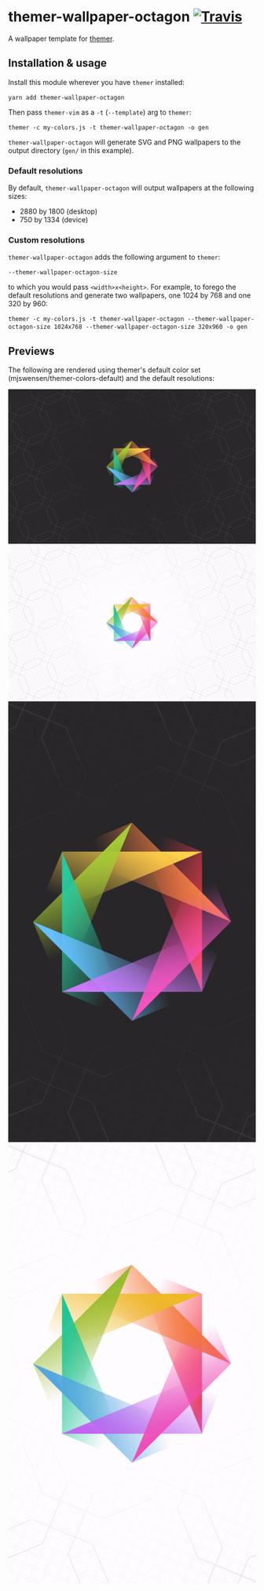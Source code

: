 # themer-wallpaper-octagon [![Travis](https://img.shields.io/travis/mjswensen/themer-wallpaper-octagon.svg)](https://travis-ci.org/mjswensen/themer-wallpaper-octagon)

A wallpaper template for [themer](https://github.com/mjswensen/themer).

## Installation & usage

Install this module wherever you have `themer` installed:

    yarn add themer-wallpaper-octagon

Then pass `themer-vim` as a `-t` (`--template`) arg to `themer`:

    themer -c my-colors.js -t themer-wallpaper-octagon -o gen

`themer-wallpaper-octagon` will generate SVG and PNG wallpapers to the output directory (`gen/` in this example).

### Default resolutions

By default, `themer-wallpaper-octagon` will output wallpapers at the following sizes:

* 2880 by 1800 (desktop)
* 750 by 1334 (device)

### Custom resolutions

`themer-wallpaper-octagon` adds the following argument to `themer`:

    --themer-wallpaper-octagon-size

to which you would pass `<width>x<height>`. For example, to forego the default resolutions and generate two wallpapers, one 1024 by 768 and one 320 by 960:

    themer -c my-colors.js -t themer-wallpaper-octagon --themer-wallpaper-octagon-size 1024x768 --themer-wallpaper-octagon-size 320x960 -o gen

## Previews

The following are rendered using themer's default color set (mjswensen/themer-colors-default) and the default resolutions:

![dark desktop](/assets/desktop-dark.png)
![light desktop](/assets/desktop-light.png)
![dark device](/assets/device-dark.png)
![light device](/assets/device-light.png)
